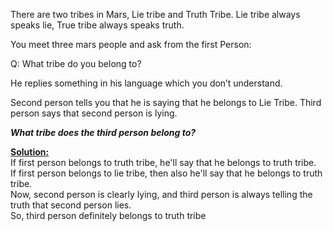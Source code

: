 

There are two tribes in Mars, Lie tribe and Truth Tribe.
Lie tribe always speaks lie, True tribe always speaks truth.

You meet three mars people and ask from the first Person:

Q: What tribe do you belong to?

He replies something in his language which you don’t understand.

Second person tells you that he is saying that he belongs to Lie Tribe.
Third person says that second person is lying.

***What tribe does the third person belong to?***

<u>**Solution:**</u><br>
If first person belongs to truth tribe, he'll say that he belongs to truth tribe.<br>
If first person belongs to lie tribe, then also he'll say that he belongs to truth tribe.<br>
Now, second person is clearly lying, and third person is always telling the truth that second person lies.<br>
So, third person definitely belongs to truth tribe
